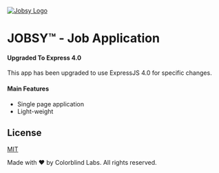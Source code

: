 [![Jobsy Logo](http://jobsy.colorblindlabs.com/assets/img/jobsy_logo_black.png)](http://jobsy.colorblindlabs.com/)
# JOBSY&trade; - Job Application

#### Upgraded To Express 4.0
This app has been upgraded to use ExpressJS 4.0 for specific changes.

#### Main Features
- Single page application
- Light-weight  

## License

[MIT](LICENSE)







Made with &#9829; by Colorblind Labs. All rights reserved.
